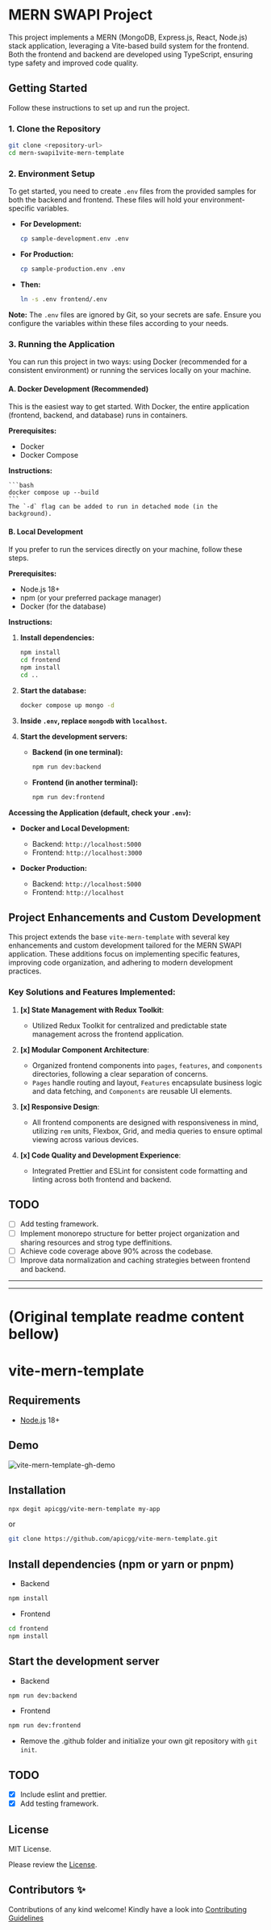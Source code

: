 # MERN SWAPI Project

This project implements a MERN (MongoDB, Express.js, React, Node.js) stack application, leveraging a Vite-based build system for the frontend. Both the frontend and backend are developed using TypeScript, ensuring type safety and improved code quality.

## Getting Started

Follow these instructions to set up and run the project.

### 1. Clone the Repository

```bash
git clone <repository-url>
cd mern-swapi1vite-mern-template
```

### 2. Environment Setup

To get started, you need to create `.env` files from the provided samples for both the backend and frontend. These files will hold your environment-specific variables.

- **For Development:**
  ```bash
  cp sample-development.env .env
  ```
- **For Production:**
  ```bash
  cp sample-production.env .env
  ```
- **Then:**
  ```bash
  ln -s .env frontend/.env
  ```

**Note:** The `.env` files are ignored by Git, so your secrets are safe. Ensure you configure the variables within these files according to your needs.

### 3. Running the Application

You can run this project in two ways: using Docker (recommended for a consistent environment) or running the services locally on your machine.

#### A. Docker Development (Recommended)

This is the easiest way to get started. With Docker, the entire application (frontend, backend, and database) runs in containers.

**Prerequisites:**

- Docker
- Docker Compose

**Instructions:**

    ```bash
    docker compose up --build
    ```
    The `-d` flag can be added to run in detached mode (in the background).

#### B. Local Development

If you prefer to run the services directly on your machine, follow these steps.

**Prerequisites:**

- Node.js 18+
- npm (or your preferred package manager)
- Docker (for the database)

**Instructions:**

1.  **Install dependencies:**

    ```bash
    npm install
    cd frontend
    npm install
    cd ..
    ```

1.  **Start the database:**

    ```bash
    docker compose up mongo -d
    ```

1.  **Inside `.env`, replace `mongodb` with `localhost`.**

1.  **Start the development servers:**
    - **Backend (in one terminal):**
      ```bash
      npm run dev:backend
      ```
    - **Frontend (in another terminal):**
      ```bash
      npm run dev:frontend
      ```

**Accessing the Application (default, check your `.env`):**

- **Docker and Local Development:**

  - Backend: `http://localhost:5000`
  - Frontend: `http://localhost:3000`

- **Docker Production:**

  - Backend: `http://localhost:5000`
  - Frontend: `http://localhost`

## Project Enhancements and Custom Development

This project extends the base `vite-mern-template` with several key enhancements and custom development tailored for the MERN SWAPI application. These additions focus on implementing specific features, improving code organization, and adhering to modern development practices.

### Key Solutions and Features Implemented:

1.  **[x] State Management with Redux Toolkit**:

    - Utilized Redux Toolkit for centralized and predictable state management across the frontend application.

1.  **[x] Modular Component Architecture**:

    - Organized frontend components into `pages`, `features`, and `components` directories, following a clear separation of concerns.
    - `Pages` handle routing and layout, `Features` encapsulate business logic and data fetching, and `Components` are reusable UI elements.

1.  **[x] Responsive Design**:

    - All frontend components are designed with responsiveness in mind, utilizing `rem` units, Flexbox, Grid, and media queries to ensure optimal viewing across various devices.

1.  **[x] Code Quality and Development Experience**:
    - Integrated Prettier and ESLint for consistent code formatting and linting across both frontend and backend.

## TODO

- [ ] Add testing framework.
- [ ] Implement monorepo structure for better project organization and sharing resources and strog type deffinitions.
- [ ] Achieve code coverage above 90% across the codebase.
- [ ] Improve data normalization and caching strategies between frontend and backend.

---

---

# **(Original template readme content bellow)**

# vite-mern-template

## Requirements

- [Node.js](https://nodejs.org/en/) 18+

## Demo

![vite-mern-template-gh-demo](https://user-images.githubusercontent.com/78271602/234833309-fe8df564-2895-4727-be1e-c807fe142333.gif)

## Installation

```bash
npx degit apicgg/vite-mern-template my-app
```

or

```bash
git clone https://github.com/apicgg/vite-mern-template.git
```

## Install dependencies (npm or yarn or pnpm)

- Backend

```bash
npm install
```

- Frontend

```bash
cd frontend
npm install
```

## Start the development server

- Backend

```bash
npm run dev:backend
```

- Frontend

```bash
npm run dev:frontend
```

- Remove the .github folder and initialize your own git repository with `git init`.

## TODO

- [x] Include eslint and prettier.
- [x] Add testing framework.

## License

MIT License.

Please review the [License](https://github.com/apicgg/vite-mern-template/blob/main/LICENSE).

## Contributors ✨

Contributions of any kind welcome! Kindly have a look into [Contributing Guidelines](CONTRIBUTING.md)
